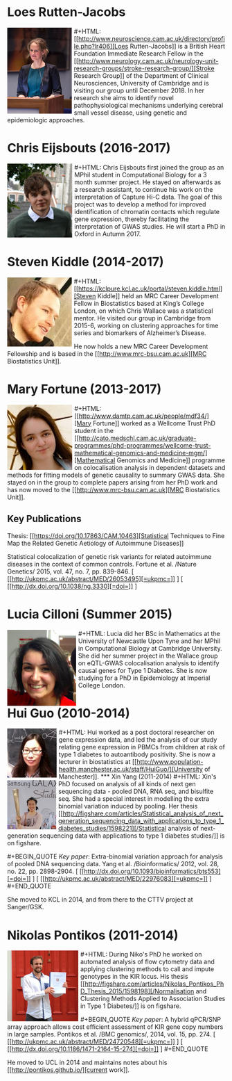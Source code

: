 # Loes Rutten-Jacobs

#+HTML: <img src="pics/Loes_small.jpg" alt="portrait" style="float:left;margin:0 5px 0 0;" />
[[http://www.neuroscience.cam.ac.uk/directory/profile.php?lr406][Loes Rutten-Jacobs]] is a British Heart Foundation Immediate Research Fellow in the [[http://www.neurology.cam.ac.uk/neurology-unit-research-groups/stroke-research-group/][Stroke Research Group]] of the Department of Clinical Neurosciences, University of Cambridge and is visiting our group until December 2018. In her research she aims to identify novel pathophysiological mechanisms underlying cerebral small vessel disease, using genetic and epidemiologic approaches.	

# Chris Eijsbouts (2016-2017)
#+HTML: <img src="pics/ChrisE.jpg" alt="portrait" style="float:left;margin:0 5px 0 0;" />
Chris Eijsbouts first joined the group as an MPhil student in Computational Biology for a 3 month summer project.  He stayed on afterwards as a research assistant, to continue his work on the interpretation of Capture Hi-C data. The goal of this project was to develop a method for improved identification of chromatin contacts which regulate gene expression, thereby facilitating the interpretation of GWAS studies.
He will start a PhD in Oxford in Autumn 2017.

# Steven Kiddle (2014-2017)

#+HTML: <img src="pics/kiddle_small.jpg" alt="portrait" style="float:left;margin:0 5px 0 0;" />
[[https://kclpure.kcl.ac.uk/portal/steven.kiddle.html][Steven Kiddle]] held an MRC Career Development Fellow in Biostatistics based at King’s College London, on which Chris Wallace was a statistical mentor. He visited our group in Cambridge from 2015-6, working on clustering approaches for time series and biomarkers of Alzheimer’s Disease.

He now holds a new MRC Career Development Fellowship and is based in the  [[http://www.mrc-bsu.cam.ac.uk][MRC Biostatistics Unit]].



# Mary Fortune (2013-2017)

#+HTML: <img src="pics/mary_150.jpg" alt="portrait" style="float:left;margin:0 5px 0 0;" />
[[http://www.damtp.cam.ac.uk/people/mdf34/][Mary Fortune]]  worked as a Wellcome Trust PhD student in the [[http://cato.medschl.cam.ac.uk/graduate-programmes/phd-programmes/wellcome-trust-mathematical-genomics-and-medicine-mgm/][Mathematical Genomics and Medicine]] programme on colocalisation analysis in dependent datasets and methods for fitting models of genetic causality to summary GWAS data. She stayed on in the group to complete papers arising from her PhD work and has now moved to the [[http://www.mrc-bsu.cam.ac.uk][MRC Biostatistics Unit]].

## Key Publications
Thesis: [[https://doi.org/10.17863/CAM.10463][Statistical Techniques to Fine Map the Related Genetic Aetiology of Autoimmune Diseases]]

Statistical colocalization of genetic risk variants for related autoimmune diseases in the context of common controls. Fortune et al. /Nature Genetics/ 2015, vol. 47, no. 7, pp. 839-846.  [ [[http://ukpmc.ac.uk/abstract/MED/26053495][=ukpmc=]] ] [ [[http://dx.doi.org/10.1038/ng.3330][=doi=]] ]



# Lucia Cilloni (Summer 2015)
#+HTML: <img src="pics/LuciaCilloni.png" alt="portrait" style="float:left;margin:0 5px 0 0;" />
Lucia did her BSc in Mathematics at the University of Newcastle Upon
Tyne and her MPhil in Computational Biology at
Cambridge University. She did her summer project in the Wallace group on
eQTL-GWAS colocalisation analysis to identify causal genes for Type 1
Diabetes. She is now studying for a PhD in Epidemiology at
Imperial College London.

# Hui Guo (2010-2014)
#+HTML: <img src="pics/hui.jpg" alt="portrait" style="float:left;margin:0 5px 0 0;" />
Hui worked as a post doctoral researcher on gene expression data, and led the analysis of our study relating gene expression in PBMCs from children at risk of type 1 diabetes to autoantibody positivity.  She is now a lecturer in biostatistics at [[http://www.population-health.manchester.ac.uk/staff/HuiGuo/][University of Manchester]].
*** Xin Yang (2011-2014)
#+HTML: <img src="pics/xin.jpg" alt="portrait" style="float:left;margin:0 5px 0 0;" />
Xin's PhD focused on analysis of all kinds of next gen sequencing data - pooled DNA, RNA
seq, and bisulfite seq.  She had a special interest in modelling the extra binomial
variation induced by pooling.  Her thesis [[http://figshare.com/articles/Statistical_analysis_of_next_generation_sequencing_data_with_applications_to_type_1_diabetes_studies/1598221][/Statistical analysis of next-generation sequencing data with applications to type 1 diabetes studies/]] is on figshare.

#+BEGIN_QUOTE
*Key paper*: Extra-binomial variation approach for analysis of pooled DNA sequencing data. Yang et al. /Bioinformatics/ 2012, vol. 28, no. 22, pp. 2898-2904. [ [[http://dx.doi.org/10.1093/bioinformatics/bts553][=doi=]] ] [ [[http://ukpmc.ac.uk/abstract/MED/22976083][=ukpmc=]] ]
#+END_QUOTE

She moved to KCL in 2014, and from there to the CTTV project at Sanger/GSK.

# Nikolas Pontikos (2011-2014) 
#+HTML: <img src="pics/NikoSubmitting_small.jpg" alt="portrait" style="float:left;margin:0 5px 0 0;" />
During Niko's PhD he worked on automated analysis of flow cytometry data and applying
clustering methods to call and impute genotypes in the KIR locus.  His thesis [[http://figshare.com/articles/Nikolas_Pontikos_PhD_Thesis_2015/1598198][/Normalisation and Clustering Methods Applied to Association Studies in Type 1 Diabetes/]] is on figshare.

#+BEGIN_QUOTE
*Key paper*: A hybrid qPCR/SNP array approach allows cost efficient assessment of KIR gene copy numbers in large samples. Pontikos et al. /BMC genomics/, 2014, vol. 15, pp. 274. [ [[http://ukpmc.ac.uk/abstract/MED/24720548][=ukpmc=]] ] [ [[http://dx.doi.org/10.1186/1471-2164-15-274][=doi=]] ]
#+END_QUOTE

He moved to UCL in 2014 and maintains notes about his [[http://pontikos.github.io/][current work]].  





